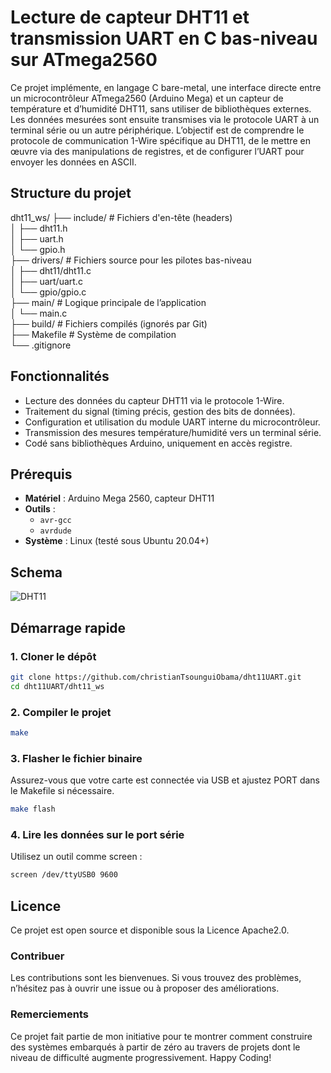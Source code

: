 # Lecture de capteur DHT11 et transmission UART en C bas-niveau sur ATmega2560

Ce projet implémente, en langage C bare-metal, une interface directe entre un microcontrôleur ATmega2560 (Arduino Mega) et un capteur de température et d’humidité DHT11, sans utiliser de bibliothèques externes. Les données mesurées sont ensuite transmises via le protocole UART à un terminal série ou un autre périphérique. L’objectif est de comprendre le protocole de communication 1-Wire spécifique au DHT11, de le mettre en œuvre via des manipulations de registres, et de configurer l’UART pour envoyer les données en ASCII.

## Structure du projet
dht11_ws/ ├── include/ # Fichiers d'en-tête (headers)</br>
		  │ ├── dht11.h </br>
	      │ ├── uart.h </br>
		  │ └── gpio.h </br>
          ├── drivers/ # Fichiers source pour les pilotes bas-niveau </br>
          │ ├── dht11/dht11.c </br>
	      │ ├── uart/uart.c</br>
		  │ └── gpio/gpio.c</br>
		  ├── main/ # Logique principale de l’application </br>
          │ └── main.c </br>
		  ├── build/ # Fichiers compilés (ignorés par Git) </br>
		  ├── Makefile # Système de compilation </br>
		  └── .gitignore</br>

## Fonctionnalités

- Lecture des données du capteur DHT11 via le protocole 1-Wire.
- Traitement du signal (timing précis, gestion des bits de données).
- Configuration et utilisation du module UART interne du microcontrôleur.
- Transmission des mesures température/humidité vers un terminal série.
- Codé sans bibliothèques Arduino, uniquement en accès registre.

## Prérequis

- **Matériel** : Arduino Mega 2560, capteur DHT11
- **Outils** :
  - `avr-gcc`
  - `avrdude`
- **Système** : Linux (testé sous Ubuntu 20.04+)

## Schema

![DHT11](https://github.com/user-attachments/assets/e688fa36-a29f-4332-aeab-f1ea92af6b25)

## Démarrage rapide

### 1. Cloner le dépôt

```bash
git clone https://github.com/christianTsounguiObama/dht11UART.git
cd dht11UART/dht11_ws
```

### 2. Compiler le projet
```bash
make
```

### 3. Flasher le fichier binaire
Assurez-vous que votre carte est connectée via USB et ajustez PORT dans le Makefile si nécessaire.
```bash
make flash
```

### 4. Lire les données sur le port série
Utilisez un outil comme screen :
```bash
screen /dev/ttyUSB0 9600
```

## Licence
Ce projet est open source et disponible sous la Licence Apache2.0.

### Contribuer
Les contributions sont les bienvenues. Si vous trouvez des problèmes, n’hésitez pas à ouvrir une issue ou à proposer des améliorations.

### Remerciements
Ce projet fait partie de mon initiative pour te montrer comment construire des systèmes embarqués à partir de zéro au travers de projets 
dont le niveau de difficulté augmente progressivement. Happy Coding!





